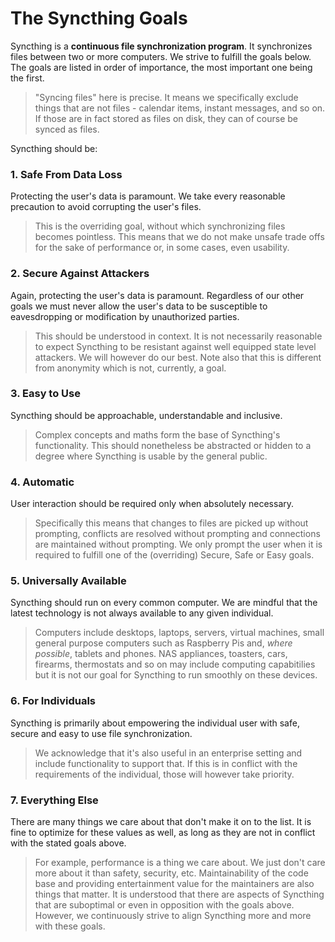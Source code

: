 # The Syncthing Goals

Syncthing is a **continuous file synchronization program**. It synchronizes
files between two or more computers. We strive to fulfill the goals below.
The goals are listed in order of importance, the most important one being
the first.

> "Syncing files" here is precise. It means we specifically exclude things
> that are not files - calendar items, instant messages, and so on. If those
> are in fact stored as files on disk, they can of course be synced as
> files.

Syncthing should be:

### 1. Safe From Data Loss

Protecting the user's data is paramount. We take every reasonable precaution
to avoid corrupting the user's files.

> This is the overriding goal, without which synchronizing files becomes
> pointless. This means that we do not make unsafe trade offs for the sake
> of performance or, in some cases, even usability.

### 2. Secure Against Attackers

Again, protecting the user's data is paramount. Regardless of our other
goals we must never allow the user's data to be susceptible to eavesdropping
or modification by unauthorized parties.

> This should be understood in context. It is not necessarily reasonable to
> expect Syncthing to be resistant against well equipped state level
> attackers. We will however do our best. Note also that this is different
> from anonymity which is not, currently, a goal.

### 3. Easy to Use

Syncthing should be approachable, understandable and inclusive.

> Complex concepts and maths form the base of Syncthing's functionality.
> This should nonetheless be abstracted or hidden to a degree where
> Syncthing is usable by the general public.

### 4. Automatic

User interaction should be required only when absolutely necessary.

> Specifically this means that changes to files are picked up without
> prompting, conflicts are resolved without prompting and connections are
> maintained without prompting. We only prompt the user when it is required
> to fulfill one of the (overriding) Secure, Safe or Easy goals.

### 5. Universally Available

Syncthing should run on every common computer. We are mindful that the
latest technology is not always available to any given individual.

> Computers include desktops, laptops, servers, virtual machines, small
> general purpose computers such as Raspberry Pis and, *where possible*,
> tablets and phones. NAS appliances, toasters, cars, firearms, thermostats
> and so on may include computing capabitilies but it is not our goal for
> Syncthing to run smoothly on these devices.

### 6. For Individuals

Syncthing is primarily about empowering the individual user with safe,
secure and easy to use file synchronization.

> We acknowledge that it's also useful in an enterprise setting and include
> functionality to support that. If this is in conflict with the
> requirements of the individual, those will however take priority.

### 7. Everything Else

There are many things we care about that don't make it on to the list. It is
fine to optimize for these values as well, as long as they are not in
conflict with the stated goals above.

> For example, performance is a thing we care about. We just don't care more
> about it than safety, security, etc. Maintainability of the code base and
> providing entertainment value for the maintainers are also things that
> matter. It is understood that there are aspects of Syncthing that are
> suboptimal or even in opposition with the goals above. However, we
> continuously strive to align Syncthing more and more with these goals.
